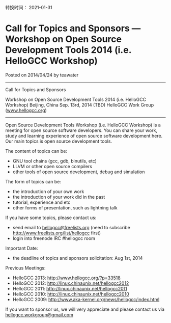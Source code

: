 转换时间： 2021-01-31

# Call for Topics and Sponsors — Workshop on Open Source Development Tools 2014 (i.e. HelloGCC Workshop)
Posted on 2014/04/24 by teawater

*************************************************************************
Call for Topics and Sponsors

Workshop on Open Source Development Tools 2014 (i.e. HelloGCC Workshop)
Beijing, China
Sep. 13rd, 2014 (TBD)
HelloGCC Work Group (www.hellogcc.org)
*************************************************************************
Open Source Development Tools Workshop (i.e. HelloGCC Workshop) is
a meeting for open source software developers. You can share your
work, study and
learning experience of open source software development here. Our main
topics is open
source development tools.

The content of topics can be:
* GNU tool chains (gcc, gdb, binutils, etc)
* LLVM or other open source compilers
* other tools of open source development, debug and simulation

The form of topics can be:
* the introduction of your own work
* the introduction of your work did in the past
* tutorial, experience and etc
* other forms of presentation, such as lightning talk

If you have some topics, please contact us:
* send email to hellogcc@freelists.org (need to subscribe
http://www.freelists.org/list/hellogcc first)
* login into freenode IRC #hellogcc room

Important Date:
* the deadline of topics and sponsors solicitation: Aug 1st, 2014

Previous Meetings:
* HelloGCC 2013: http://www.hellogcc.org/?p=33518
* HelloGCC 2012: http://linux.chinaunix.net/hellogcc2012
* HelloGCC 2011: http://linux.chinaunix.net/hellogcc2011
* HelloGCC 2010: http://linux.chinaunix.net/hellogcc2010
* HelloGCC 2009: http://www.aka-kernel.org/news/hellogcc/index.html

If you want to sponsor us, we will very appreciate and please contact us via
hellogcc.workgroup@gmail.com
